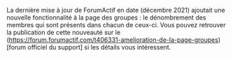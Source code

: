 La dernière mise à jour de ForumActif en date (décembre 2021) ajoutait une nouvelle fonctionnalité à la page des groupes : le dénombrement des membres qui sont présents dans chacun de ceux-ci. Vous pouvez retrouver la publication de cette nouveauté sur le (https://forum.forumactif.com/t406331-amelioration-de-la-page-groupes)[forum officiel du support] si les détails vous intéressent.
